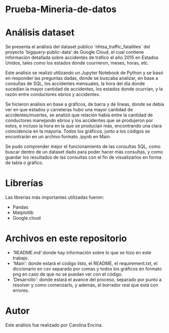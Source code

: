 # Prueba-Mineria-de-datos

# Análisis dataset
Se presenta el análisis del dataset público 'nhtsa_traffic_fatalities` del proyecto 'bigquery-public-data' de Google Cloud, el cual contiene información detallada sobre accidentes de tráfico el año 2015 en Estados Unidos, tales como los estados donde courrieron, meses, horas, etc.

Este análisis se realizó utilizando un Jupyter Notebook de Python y se basó en responder las preguntas dadas, donde se buscaba analizar, en base a consultas de SQL, los accidentes mensuales, la hora del día donde sucedían la mayor cantidad de accidentes, los estados donde ocurrían, y la razón entre conductores ebrios y accidentes.

Se hicieron análisis en base a gráficos, de barra y de líneas, donde se debía ver en que estados y carreteras hubo una mayor cantidad de accidentes/muertes, se analizó que relación había entre la cantidad de conductores manejando ebrios y los accidentes que se produjeron por estos, e incluso la hora en la que se producían más, encontrando una clara coincidencia en la mayoría.
Todos los gráficos, junto a los códigos se encontrarán en un archivo formato .ipynb en Main.

Se pudo comprender mejor el funcionamiento de las consultas SQL, como buscar dentro de un dataset dado para poder hacer más consultas, y como guardar los resultados de las consultas con el fin de visualizarlos en forma de tabla o gráfico.

# Librerías
Las librerías más importantes utilizadas fueron:
* Pandas
* Matplotlib
* Google.cloud

# Archivos en este repositorio
* 'README.md':donde hay información sobre lo que se hizo en este trabajo.
* 'Main': donde estará el código listo, el README, el requirement.txt, el diccionario en csv separado por comas y todos los gráficos en formato png en caso de que no se puedan ver con el código.
* 'Desarrollo': donde estará el avance del proceso, separado por punto a resolver y como comenzarlo, y además, el borrador real que está con errores.

# Autor
Este análisis fue realizado por Carolina Encina.
